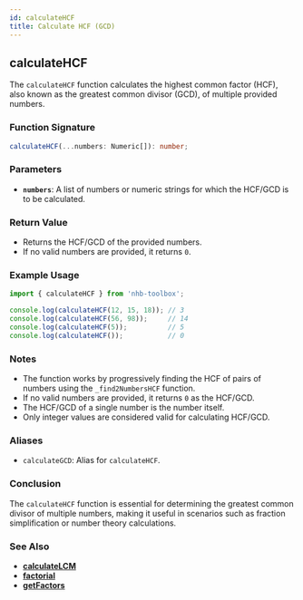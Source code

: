 ```yaml
---
id: calculateHCF  
title: Calculate HCF (GCD)  
---
```


## calculateHCF

The `calculateHCF` function calculates the highest common factor (HCF), also known as the greatest common divisor (GCD), of multiple provided numbers.

### Function Signature

```typescript
calculateHCF(...numbers: Numeric[]): number;
```

### Parameters

- **`numbers`**: A list of numbers or numeric strings for which the HCF/GCD is to be calculated.

### Return Value

- Returns the HCF/GCD of the provided numbers.
- If no valid numbers are provided, it returns `0`.

### Example Usage

```typescript
import { calculateHCF } from 'nhb-toolbox';

console.log(calculateHCF(12, 15, 18)); // 3
console.log(calculateHCF(56, 98));     // 14
console.log(calculateHCF(5));          // 5
console.log(calculateHCF());           // 0
```

### Notes

- The function works by progressively finding the HCF of pairs of numbers using the `_find2NumbersHCF` function.
- If no valid numbers are provided, it returns `0` as the HCF/GCD.
- The HCF/GCD of a single number is the number itself.
- Only integer values are considered valid for calculating HCF/GCD.

### Aliases

- `calculateGCD`: Alias for `calculateHCF`.

### Conclusion

The `calculateHCF` function is essential for determining the greatest common divisor of multiple numbers, making it useful in scenarios such as fraction simplification or number theory calculations.

### See Also

- [**calculateLCM**](calculateLCM)
- [**factorial**](factorial)
- [**getFactors**](getFactors)
